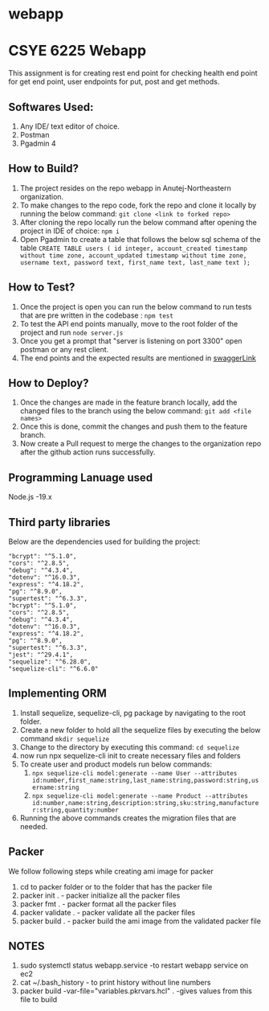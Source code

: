# webapp

# CSYE 6225 Webapp


This assignment is for creating rest end point for checking health end point for get end point, user endpoints for put, post and get methods.
## Softwares Used:
1. Any IDE/ text editor of choice.
2. Postman
3. Pgadmin 4
   
## How to Build?

1. The project resides on the repo webapp in Anutej-Northeastern organization.
2. To make changes to the repo code, fork the repo and clone it locally by running the below command: `git clone <link to forked repo>`
3. After cloning the repo locally run the below command after opening the project in IDE of choice:
`npm i`
1. Open Pgadmin to create a table that follows the below sql schema of the table
   `CREATE TABLE users (
  id integer,
  account_created timestamp without time zone,
  account_updated timestamp without time zone,
  username text,
  password text,
  first_name text,
  last_name text
);`

## How to Test?
1. Once the project is open you can run the below command to run tests that are pre written in the codebase : 
`npm test`
2. To test the API end points manually, move to the root folder of the project and run `node server.js`
3. Once you get a prompt that "server is listening on port 3300" open postman or any rest client.
4. The end points and the expected results are mentioned in [swaggerLink](https://app.swaggerhub.com/apis-docs/csye6225-webapp/cloud-native-webapp/spring2023-a1#/)

## How to Deploy?
1. Once the changes are made in the feature branch locally, add the changed files to the branch using the below command: `git add <file names>`
2. Once this is done, commit the changes and push them to the feature branch.
3. Now create a Pull request to merge the changes to the organization repo after the github action runs successfully. 
   
## Programming Lanuage used
   Node.js -19.x

## Third party libraries

Below are the dependencies used for building the project:

    "bcrypt": "^5.1.0",
    "cors": "^2.8.5",
    "debug": "^4.3.4",
    "dotenv": "^16.0.3",
    "express": "^4.18.2",
    "pg": "^8.9.0",
    "supertest": "^6.3.3",
    "bcrypt": "^5.1.0",
    "cors": "^2.8.5",
    "debug": "^4.3.4",
    "dotenv": "^16.0.3",
    "express": "^4.18.2",
    "pg": "^8.9.0",
    "supertest": "^6.3.3",
    "jest": "^29.4.1",
    "sequelize": "^6.28.0",
    "sequelize-cli": "^6.6.0"

## Implementing ORM
1. Install sequelize, sequelize-cli, pg package by navigating to the root folder.
2. Create a new folder to hold all the sequelize files by executing the below command `mkdir sequelize`
3. Change to the directory by executing this command: `cd sequelize`
4. now run npx sequelize-cli init to create necessary files and folders
5. To create user and product models run below commands:
   1. `npx sequelize-cli model:generate --name User --attributes id:number,first_name:string,last_name:string,password:string,username:string`
   2. `npx sequelize-cli model:generate --name Product --attributes id:number,name:string,description:string,sku:string,manufacturer:string,quantity:number`
6. Running the above commands creates the migration files that are needed.

## Packer
   We follow following steps while creating ami image for packer
1. cd to packer folder or to the folder that has the packer file
2. packer init . - packer initialize all the packer files
3. packer fmt . - packer format all the packer files
4. packer validate . - packer validate all the packer files
5. packer build . - packer build the ami image from the validated packer file

## NOTES
1. sudo systemctl status webapp.service -to restart webapp service on ec2
2. cat ~/.bash_history - to print history without line numbers
3. packer build -var-file="variables.pkrvars.hcl" . -gives values from this file to build
